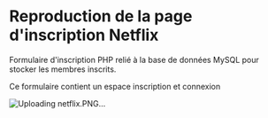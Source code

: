 # Reproduction de la page d'inscription Netflix


Formulaire d'inscription PHP relié à la base de données MySQL pour stocker les membres inscrits.

Ce formulaire contient un espace inscription et connexion

![Uploading netflix.PNG…]()
